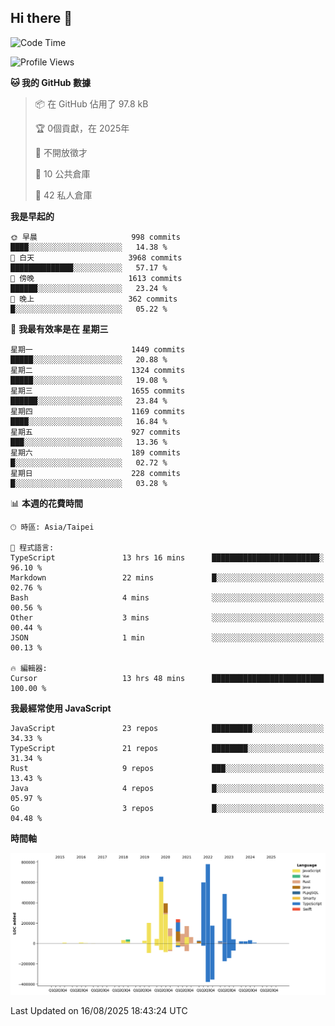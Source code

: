 ## Hi there 👋

<!--START_SECTION:waka-->
![Code Time](http://img.shields.io/badge/Code%20Time-441%20hrs%2016%20mins-blue)

![Profile Views](http://img.shields.io/badge/%E5%80%8B%E4%BA%BA%E9%A0%81%E9%9D%A2%E7%80%8F%E8%A6%BD%E6%AC%A1%E6%95%B8-0-blue)

**🐱 我的 GitHub 數據** 

> 📦 在 GitHub 佔用了 97.8 kB 
 > 
> 🏆  0個貢獻，在 2025年
 > 
> 🚫 不開放徵才
 > 
> 📜 10 公共倉庫 
 > 
> 🔑 42 私人倉庫 
 > 
**我是早起的** 

```text
🌞 早晨                     998 commits         ████░░░░░░░░░░░░░░░░░░░░░   14.38 % 
🌆 白天                     3968 commits        ██████████████░░░░░░░░░░░   57.17 % 
🌃 傍晚                     1613 commits        ██████░░░░░░░░░░░░░░░░░░░   23.24 % 
🌙 晚上                     362 commits         █░░░░░░░░░░░░░░░░░░░░░░░░   05.22 % 
```
📅 **我最有效率是在 星期三** 

```text
星期一                      1449 commits        █████░░░░░░░░░░░░░░░░░░░░   20.88 % 
星期二                      1324 commits        █████░░░░░░░░░░░░░░░░░░░░   19.08 % 
星期三                      1655 commits        ██████░░░░░░░░░░░░░░░░░░░   23.84 % 
星期四                      1169 commits        ████░░░░░░░░░░░░░░░░░░░░░   16.84 % 
星期五                      927 commits         ███░░░░░░░░░░░░░░░░░░░░░░   13.36 % 
星期六                      189 commits         █░░░░░░░░░░░░░░░░░░░░░░░░   02.72 % 
星期日                      228 commits         █░░░░░░░░░░░░░░░░░░░░░░░░   03.28 % 
```


📊 **本週的花費時間** 

```text
🕑︎ 時區: Asia/Taipei

💬 程式語言: 
TypeScript               13 hrs 16 mins      ████████████████████████░   96.10 % 
Markdown                 22 mins             █░░░░░░░░░░░░░░░░░░░░░░░░   02.76 % 
Bash                     4 mins              ░░░░░░░░░░░░░░░░░░░░░░░░░   00.56 % 
Other                    3 mins              ░░░░░░░░░░░░░░░░░░░░░░░░░   00.44 % 
JSON                     1 min               ░░░░░░░░░░░░░░░░░░░░░░░░░   00.13 % 

🔥 編輯器: 
Cursor                   13 hrs 48 mins      █████████████████████████   100.00 % 
```

**我最經常使用 JavaScript** 

```text
JavaScript               23 repos            █████████░░░░░░░░░░░░░░░░   34.33 % 
TypeScript               21 repos            ████████░░░░░░░░░░░░░░░░░   31.34 % 
Rust                     9 repos             ███░░░░░░░░░░░░░░░░░░░░░░   13.43 % 
Java                     4 repos             █░░░░░░░░░░░░░░░░░░░░░░░░   05.97 % 
Go                       3 repos             █░░░░░░░░░░░░░░░░░░░░░░░░   04.48 % 
```



**時間軸**

![Lines of Code chart](https://raw.githubusercontent.com/jos61404/jos61404/main/assets/bar_graph.png)


 Last Updated on 16/08/2025 18:43:24 UTC
<!--END_SECTION:waka-->



<!--
**jos61404/jos61404** is a ✨ _special_ ✨ repository because its `README.md` (this file) appears on your GitHub profile.

Here are some ideas to get you started:

- 🔭 I’m currently working on ...
- 🌱 I’m currently learning ...
- 👯 I’m looking to collaborate on ...
- 🤔 I’m looking for help with ...
- 💬 Ask me about ...
- 📫 How to reach me: ...
- 😄 Pronouns: ...
- ⚡ Fun fact: ...
-->
